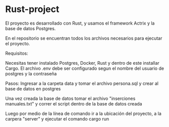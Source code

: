 # Rust-project

El proyecto es desarrollado con Rust, y usamos el framework Actrix y la base de datos Postgres.

En el repositorio se encuentran todos los archivos necesarios para ejecutar el proyecto.

Requisitos:

Necesitas tener instalado Postgres, Docker, Rust y dentro de este installar Cargo.
El archivo .env debe ser configurado segun el nombre del usuario de postgres y la contraseña


Pasos:
Ingresar a la carpeta data y tomar el archivo persona.sql y crear al base de datos en postgres

Una vez creada la base de datos tomar el archivo "inserciones manuales.txt" y correr el script dentro de la base de datos creada

Luego por medio de la línea de comando ir a la ubicación del proyecto, a la carpera "server" y ejecutar el comando cargo run


